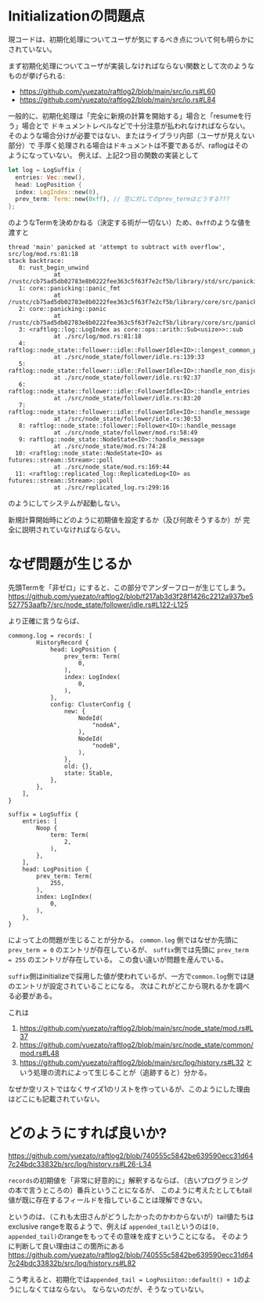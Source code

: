 # Initializationの問題点

現コードは、初期化処理についてユーザが気にするべき点について何も明らかにされていない。

まず初期化処理についてユーザが実装しなければならない関数として次のようなものが挙げられる:
* https://github.com/yuezato/raftlog2/blob/main/src/io.rs#L60
* https://github.com/yuezato/raftlog2/blob/main/src/io.rs#L84

一般的に、初期化処理は「完全に新規の計算を開始する」場合と「resumeを行う」場合とで
ドキュメントレベルなどで十分注意が払われなければならない。
そのような場合分けが必要ではない、またはライブラリ内部（ユーザが見えない部分）で
手厚く処理される場合はドキュメントは不要であるが、raflogはそのようになっていない。
例えば、上記2つ目の関数の実装として

```rust
let log = LogSuffix {
  entries: Vec::new(),
  head: LogPosition {
  index: LogIndex::new(0),
  prev_term: Term::new(0xff), // 空に対してのprev_termはどうする???
};
```

のようなTermを決めかねる（決定する術が一切ない）ため、`0xff`のような値を渡すと

```
thread 'main' panicked at 'attempt to subtract with overflow', src/log/mod.rs:81:18
stack backtrace:
   0: rust_begin_unwind
             at /rustc/cb75ad5db02783e8b0222fee363c5f63f7e2cf5b/library/std/src/panicking.rs:493:5
   1: core::panicking::panic_fmt
             at /rustc/cb75ad5db02783e8b0222fee363c5f63f7e2cf5b/library/core/src/panicking.rs:92:14
   2: core::panicking::panic
             at /rustc/cb75ad5db02783e8b0222fee363c5f63f7e2cf5b/library/core/src/panicking.rs:50:5
   3: <raftlog::log::LogIndex as core::ops::arith::Sub<usize>>::sub
             at ./src/log/mod.rs:81:18
   4: raftlog::node_state::follower::idle::FollowerIdle<IO>::longest_common_prefix
             at ./src/node_state/follower/idle.rs:139:33
   5: raftlog::node_state::follower::idle::FollowerIdle<IO>::handle_non_disjoint_entries
             at ./src/node_state/follower/idle.rs:92:37
   6: raftlog::node_state::follower::idle::FollowerIdle<IO>::handle_entries
             at ./src/node_state/follower/idle.rs:83:20
   7: raftlog::node_state::follower::idle::FollowerIdle<IO>::handle_message
             at ./src/node_state/follower/idle.rs:30:53
   8: raftlog::node_state::follower::Follower<IO>::handle_message
             at ./src/node_state/follower/mod.rs:58:49
   9: raftlog::node_state::NodeState<IO>::handle_message
             at ./src/node_state/mod.rs:74:28
  10: <raftlog::node_state::NodeState<IO> as futures::stream::Stream>::poll
             at ./src/node_state/mod.rs:169:44
  11: <raftlog::replicated_log::ReplicatedLog<IO> as futures::stream::Stream>::poll
             at ./src/replicated_log.rs:299:16
```

のようにしてシステムが起動しない。

新規計算開始時にどのように初期値を設定するか（及び何故そうするか）が
完全に説明されていなければならない。

# なぜ問題が生じるか
先頭Termを「非ゼロ」にすると、この部分でアンダーフローが生じてしまう。
https://github.com/yuezato/raftlog2/blob/f217ab3d3f28f1426c2212a937be5527753aafb7/src/node_state/follower/idle.rs#L122-L125

より正確に言うならば、
```
commong.log = records: [
        HistoryRecord {
            head: LogPosition {
                prev_term: Term(
                    0,
                ),
                index: LogIndex(
                    0,
                ),
            },
            config: ClusterConfig {
                new: {
                    NodeId(
                        "nodeA",
                    ),
                    NodeId(
                        "nodeB",
                    ),
                },
                old: {},
                state: Stable,
            },
        },
    ],
}

suffix = LogSuffix {
    entries: [
        Noop {
            term: Term(
                2,
            ),
        },
    ],
    head: LogPosition {
        prev_term: Term(
            255,
        ),
        index: LogIndex(
            0,
        ),
    },
}
```

によって上の問題が生じることが分かる。 `common.log` 側ではなぜか先頭に `prev_term = 0` のエントリが存在しているが、
`suffix`側では先頭に `prev_term = 255` のエントリが存在している。
この食い違いが問題を産んでいる。

`suffix`側はinitializeで採用した値が使われているが、一方で`common.log`側では謎のエントリが設定されていることになる。
次はこれがどこから現れるかを調べる必要がある。

これは
1. https://github.com/yuezato/raftlog2/blob/main/src/node_state/mod.rs#L37
2. https://github.com/yuezato/raftlog2/blob/main/src/node_state/common/mod.rs#L48
3. https://github.com/yuezato/raftlog2/blob/main/src/log/history.rs#L32
という処理の流れによって生じることが（追跡すると）分かる。

なぜか空リストではなくサイズ1のリストを作っているが、このようにした理由はどこにも記載されていない。

# どのようにすれば良いか?
https://github.com/yuezato/raftlog2/blob/740555c5842be639590ecc31d647c24bdc33832b/src/log/history.rs#L26-L34

`records`の初期値を「非常に好意的に」解釈するならば、（古いプログラミングの本で言うところの）番兵ということになるが、
このように考えたとしてもtail値が既に存在するフィールドを指していることは理解できない。

というのは、（これも太田さんがどうしたかったのかわからないが）tail値たちはexclusive rangeを取るようで、例えば
`appended_tail`というのは`[0, appended_tail)`のrangeをもってその意味を成すということになる。
そのように判断して良い理由はこの箇所にある
https://github.com/yuezato/raftlog2/blob/740555c5842be639590ecc31d647c24bdc33832b/src/log/history.rs#L82

こう考えると、初期化では`appended_tail = LogPosiiton::default() + 1`のようにしなくてはならない。
ならないのだが、そうなっていない。
